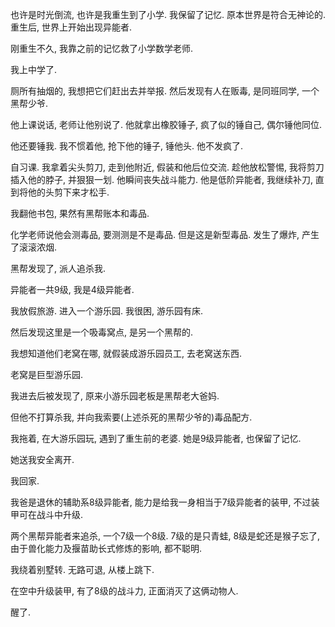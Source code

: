 也许是时光倒流, 也许是我重生到了小学. 我保留了记忆. 原本世界是符合无神论的. 重生后, 世界上开始出现异能者.

刚重生不久, 我靠之前的记忆救了小学数学老师.

我上中学了.

厕所有抽烟的, 我想把它们赶出去并举报. 然后发现有人在贩毒, 是同班同学, 一个黑帮少爷.

他上课说话, 老师让他别说了. 他就拿出橡胶锤子, 疯了似的锤自己, 偶尔锤他同位.

他还要锤我. 我不惯着他, 抢下他的锤子, 锤他头. 他不发疯了.

自习课. 我拿着尖头剪刀, 走到他附近, 假装和他后位交流. 趁他放松警惕, 我将剪刀插入他的脖子, 并狠狠一划. 他瞬间丧失战斗能力. 他是低阶异能者, 我继续补刀, 直到将他的头剪下来才松手.

我翻他书包, 果然有黑帮账本和毒品.

化学老师说他会测毒品, 要测测是不是毒品. 但是这是新型毒品. 发生了爆炸, 产生了滚滚浓烟.

黑帮发现了, 派人追杀我.

异能者一共9级, 我是4级异能者.

我放假旅游. 进入一个游乐园. 我很困, 游乐园有床.

然后发现这里是一个吸毒窝点, 是另一个黑帮的.

我想知道他们老窝在哪, 就假装成游乐园员工, 去老窝送东西.

老窝是巨型游乐园.

我进去后被发现了, 原来小游乐园老板是黑帮老大爸妈.

但他不打算杀我, 并向我索要(上述杀死的黑帮少爷的)毒品配方.

我拖着, 在大游乐园玩, 遇到了重生前的老婆. 她是9级异能者, 也保留了记忆.

她送我安全离开.

我回家. 

我爸是退休的辅助系8级异能者, 能力是给我一身相当于7级异能者的装甲, 不过装甲可在战斗中升级.

两个黑帮异能者来追杀, 一个7级一个8级. 7级的是只青蛙, 8级是蛇还是猴子忘了, 由于兽化能力及揠苗助长式修炼的影响, 都不聪明.

我绕着别墅转. 无路可退, 从楼上跳下.

在空中升级装甲, 有了8级的战斗力, 正面消灭了这俩动物人.

醒了.
